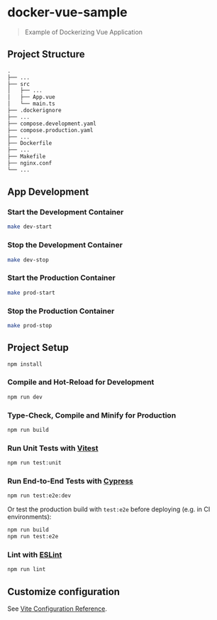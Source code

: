 # docker-vue-sample

> Example of Dockerizing Vue Application

## Project Structure

```txt
.
├── ...
├── src
│   ├── ...
│   ├── App.vue
│   └── main.ts
├── .dockerignore
├── ...
├── compose.development.yaml
├── compose.production.yaml
├── ...
├── Dockerfile
├── ...
├── Makefile
├── nginx.conf
└── ...
```

## App Development

### Start the Development Container

```sh
make dev-start
```

### Stop the Development Container

```sh
make dev-stop
```

### Start the Production Container

```sh
make prod-start
```

### Stop the Production Container

```sh
make prod-stop
```

## Project Setup

```sh
npm install
```

### Compile and Hot-Reload for Development

```sh
npm run dev
```

### Type-Check, Compile and Minify for Production

```sh
npm run build
```

### Run Unit Tests with [Vitest](https://vitest.dev/)

```sh
npm run test:unit
```

### Run End-to-End Tests with [Cypress](https://www.cypress.io/)

```sh
npm run test:e2e:dev
```

Or test the production build with `test:e2e` before deploying (e.g. in CI environments):

```sh
npm run build
npm run test:e2e
```

### Lint with [ESLint](https://eslint.org/)

```sh
npm run lint
```

## Customize configuration

See [Vite Configuration Reference](https://vitejs.dev/config/).